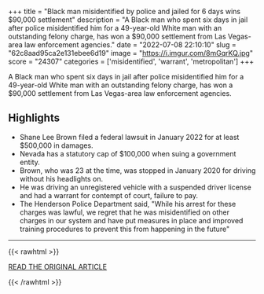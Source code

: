 +++
title = "Black man misidentified by police and jailed for 6 days wins $90,000 settlement"
description = "A Black man who spent six days in jail after police misidentified him for a 49-year-old White man with an outstanding felony charge, has won a $90,000 settlement from Las Vegas-area law enforcement agencies."
date = "2022-07-08 22:10:10"
slug = "62c8aad95ca2e131ebee6d19"
image = "https://i.imgur.com/8mGqrKQ.jpg"
score = "24307"
categories = ['misidentified', 'warrant', 'metropolitan']
+++

A Black man who spent six days in jail after police misidentified him for a 49-year-old White man with an outstanding felony charge, has won a $90,000 settlement from Las Vegas-area law enforcement agencies.

## Highlights

- Shane Lee Brown filed a federal lawsuit in January 2022 for at least $500,000 in damages.
- Nevada has a statutory cap of $100,000 when suing a government entity.
- Brown, who was 23 at the time, was stopped in January 2020 for driving without his headlights on.
- He was driving an unregistered vehicle with a suspended driver license and had a warrant for contempt of court, failure to pay.
- The Henderson Police Department said, "While his arrest for these charges was lawful, we regret that he was misidentified on other charges in our system and have put measures in place and improved training procedures to prevent this from happening in the future"

---

{{< rawhtml >}}
  <p class="article-category">
    <a target="_blank" href="https://www.cnn.com/2022/07/08/us/nevada-man-jailed-misidentified-wins-settlement/index.html">READ THE ORIGINAL ARTICLE</a>
  </p>
{{< /rawhtml >}}
